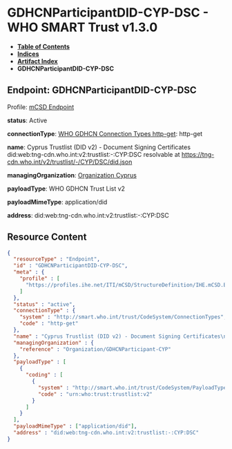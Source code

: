 # GDHCNParticipantDID-CYP-DSC - WHO SMART Trust v1.3.0

* [**Table of Contents**](toc.md)
* [**Indices**](indices.md)
* [**Artifact Index**](artifacts.md)
* **GDHCNParticipantDID-CYP-DSC**

## Endpoint: GDHCNParticipantDID-CYP-DSC

Profile: [mCSD Endpoint](https://profiles.ihe.net/ITI/mCSD/4.0.0/StructureDefinition-IHE.mCSD.Endpoint.html)

**status**: Active

**connectionType**: [WHO GDHCN Connection Types http-get](CodeSystem-ConnectionTypes.md#ConnectionTypes-http-get): http-get

**name**: Cyprus Trustlist (DID v2) - Document Signing Certificates did:web:tng-cdn.who.int:v2:trustlist:-:CYP:DSC resolvable at https://tng-cdn.who.int/v2/trustlist/-/CYP/DSC/did.json

**managingOrganization**: [Organization Cyprus](Organization-GDHCNParticipant-CYP.md)

**payloadType**: WHO GDHCN Trust List v2

**payloadMimeType**: application/did

**address**: did:web:tng-cdn.who.int:v2:trustlist:-:CYP:DSC



## Resource Content

```json
{
  "resourceType" : "Endpoint",
  "id" : "GDHCNParticipantDID-CYP-DSC",
  "meta" : {
    "profile" : [
      "https://profiles.ihe.net/ITI/mCSD/StructureDefinition/IHE.mCSD.Endpoint"
    ]
  },
  "status" : "active",
  "connectionType" : {
    "system" : "http://smart.who.int/trust/CodeSystem/ConnectionTypes",
    "code" : "http-get"
  },
  "name" : "Cyprus Trustlist (DID v2) - Document Signing Certificates\ndid:web:tng-cdn.who.int:v2:trustlist:-:CYP:DSC\nresolvable at https://tng-cdn.who.int/v2/trustlist/-/CYP/DSC/did.json",
  "managingOrganization" : {
    "reference" : "Organization/GDHCNParticipant-CYP"
  },
  "payloadType" : [
    {
      "coding" : [
        {
          "system" : "http://smart.who.int/trust/CodeSystem/PayloadTypes",
          "code" : "urn:who:trust:trustlist:v2"
        }
      ]
    }
  ],
  "payloadMimeType" : ["application/did"],
  "address" : "did:web:tng-cdn.who.int:v2:trustlist:-:CYP:DSC"
}

```
